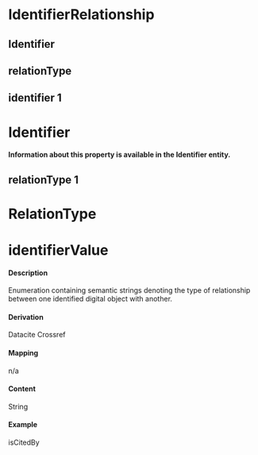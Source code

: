 # IdentifierRelationship


## Identifier 


## relationType 


## identifier 1 
# Identifier

#### Information about this property is available in the Identifier entity.

## relationType 1 
# RelationType

# identifierValue

#### Description
Enumeration containing semantic strings denoting the type of relationship between one identified digital object with another.

#### Derivation
Datacite
Crossref

#### Mapping
n/a

#### Content
String

#### Example
isCitedBy

